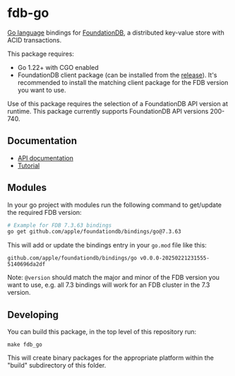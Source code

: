 fdb-go
======

[Go language](http://golang.org) bindings for [FoundationDB](https://apple.github.io/foundationdb/index.html#documentation), a distributed key-value store with ACID transactions.

This package requires:

- Go 1.22+ with CGO enabled
- FoundationDB client package (can be installed from the [release](https://github.com/apple/foundationdb/releases)). It's recommended to install the matching client package for the FDB version you want to use.

Use of this package requires the selection of a FoundationDB API version at runtime.
This package currently supports FoundationDB API versions 200-740.

Documentation
-------------

* [API documentation](https://godoc.org/github.com/apple/foundationdb/bindings/go/src/fdb)
* [Tutorial](https://apple.github.io/foundationdb/class-scheduling-go.html)

Modules
-------

In your go project with modules run the following command to get/update the required FDB version:

```bash
# Example for FDB 7.3.63 bindings
go get github.com/apple/foundationdb/bindings/go@7.3.63
```

This will add or update the bindings entry in your `go.mod` file like this:

```text
github.com/apple/foundationdb/bindings/go v0.0.0-20250221231555-5140696da2df
```

Note:  `@version` should match the major and minor of the FDB version you want to use, e.g. all 7.3 bindings will work for an FDB cluster in the 7.3 version.

Developing
----------

You can build this package, in the top level of this repository run:

```text
make fdb_go
```

This will create binary packages for the appropriate platform within the "build" subdirectory of this folder.
